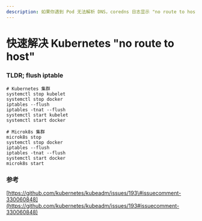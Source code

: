 ```yaml
---
description: 如果你遇到 Pod 无法解析 DNS，coredns 日志显示 "no route to host"，尝试 flush iptables 看能否解决问题。
---
```


# 快速解决  Kubernetes "no route to host"

### TLDR; flush iptable

```text
# Kubernetes 集群
systemctl stop kubelet
systemctl stop docker
iptables --flush
iptables -tnat --flush
systemctl start kubelet
systemctl start docker
```

```text
# Microk8s 集群
microk8s stop
systemctl stop docker
iptables --flush
iptables -tnat --flush
systemctl start docker
microk8s start
```

### 参考

[https://github.com/kubernetes/kubeadm/issues/193\#issuecomment-330060848](https://github.com/kubernetes/kubeadm/issues/193#issuecomment-330060848)

